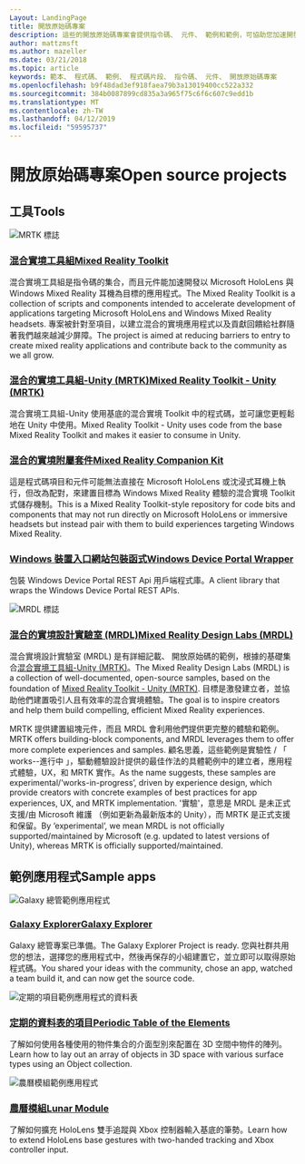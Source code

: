 ```yaml
---
Layout: LandingPage
title: 開放原始碼專案
description: 這些的開放原始碼專案會提供指令碼、 元件、 範例和範例，可協助您加速開發您的混合的實境 Microsoft 內部如何混合的實境開發。
author: mattzmsft
ms.author: mazeller
ms.date: 03/21/2018
ms.topic: article
keywords: 範本、 程式碼、 範例、 程式碼片段、 指令碼、 元件、 開放原始碼專案
ms.openlocfilehash: b9f48dad3ef918faea79b3a13019400cc522a332
ms.sourcegitcommit: 384b0087899cd835a3a965f75c6f6c607c9edd1b
ms.translationtype: MT
ms.contentlocale: zh-TW
ms.lasthandoff: 04/12/2019
ms.locfileid: "59595737"
---
```

# <a name="open-source-projects"></a><span data-ttu-id="25f14-104">開放原始碼專案</span><span class="sxs-lookup"><span data-stu-id="25f14-104">Open source projects</span></span>

## <a name="tools"></a><span data-ttu-id="25f14-105">工具</span><span class="sxs-lookup"><span data-stu-id="25f14-105">Tools</span></span>

![MRTK 標誌](images/MRTK_Logo_Rev.png)

### <a name="mixed-reality-toolkithttpsgithubcommicrosoftholotoolkit"></a>[<span data-ttu-id="25f14-107">混合實境工具組</span><span class="sxs-lookup"><span data-stu-id="25f14-107">Mixed Reality Toolkit</span></span>](https://github.com/microsoft/HoloToolkit)

<span data-ttu-id="25f14-108">混合實境工具組是指令碼的集合，而且元件能加速開發以 Microsoft HoloLens 與 Windows Mixed Reality 耳機為目標的應用程式。</span><span class="sxs-lookup"><span data-stu-id="25f14-108">The Mixed Reality Toolkit is a collection of scripts and components intended to accelerate development of applications targeting Microsoft HoloLens and Windows Mixed Reality headsets.</span></span> <span data-ttu-id="25f14-109">專案被針對至項目，以建立混合的實境應用程式以及貢獻回饋給社群隨著我們越來越減少屏障。</span><span class="sxs-lookup"><span data-stu-id="25f14-109">The project is aimed at reducing barriers to entry to create mixed reality applications and contribute back to the community as we all grow.</span></span> 

### <a name="mixed-reality-toolkit---unity-mrtkhttpsgithubcommicrosoftholotoolkit-unity"></a>[<span data-ttu-id="25f14-110">混合的實境工具組-Unity (MRTK)</span><span class="sxs-lookup"><span data-stu-id="25f14-110">Mixed Reality Toolkit - Unity (MRTK)</span></span>](https://github.com/microsoft/HoloToolkit-Unity)

<span data-ttu-id="25f14-111">混合實境工具組-Unity 使用基底的混合實境 Toolkit 中的程式碼，並可讓您更輕鬆地在 Unity 中使用。</span><span class="sxs-lookup"><span data-stu-id="25f14-111">Mixed Reality Toolkit - Unity uses code from the base Mixed Reality Toolkit and makes it easier to consume in Unity.</span></span> 

### <a name="mixed-reality-companion-kithttpsgithubcommicrosofthololenscompanionkit"></a>[<span data-ttu-id="25f14-112">混合的實境附屬套件</span><span class="sxs-lookup"><span data-stu-id="25f14-112">Mixed Reality Companion Kit</span></span>](https://github.com/Microsoft/HoloLensCompanionKit)

<span data-ttu-id="25f14-113">這是程式碼項目和元件可能無法直接在 Microsoft HoloLens 或沈浸式耳機上執行，但改為配對，來建置目標為 Windows Mixed Reality 體驗的混合實境 Toolkit 式儲存機制。</span><span class="sxs-lookup"><span data-stu-id="25f14-113">This is a Mixed Reality Toolkit-style repository for code bits and components that may not run directly on Microsoft HoloLens or immersive headsets but instead pair with them to build experiences targeting Windows Mixed Reality.</span></span> 

### <a name="windows-device-portal-wrapperhttpsgithubcommicrosoftwindowsdeviceportalwrapper"></a>[<span data-ttu-id="25f14-114">Windows 裝置入口網站包裝函式</span><span class="sxs-lookup"><span data-stu-id="25f14-114">Windows Device Portal Wrapper</span></span>](https://github.com/Microsoft/WindowsDevicePortalWrapper)

<span data-ttu-id="25f14-115">包裝 Windows Device Portal REST Api 用戶端程式庫。</span><span class="sxs-lookup"><span data-stu-id="25f14-115">A client library that wraps the Windows Device Portal REST APIs.</span></span>

![MRDL 標誌](images/MRDL_Logo_Rev.png)

### <a name="mixed-reality-design-labs-mrdlhttpsgithubcommicrosoftmrdesignlabsunity"></a>[<span data-ttu-id="25f14-117">混合的實境設計實驗室 (MRDL)</span><span class="sxs-lookup"><span data-stu-id="25f14-117">Mixed Reality Design Labs (MRDL)</span></span>](https://github.com/Microsoft/MRDesignLabs_Unity)

<span data-ttu-id="25f14-118">混合實境設計實驗室 (MRDL) 是有詳細記載、 開放原始碼的範例，根據的基礎集合[混合實境工具組-Unity (MRTK)](https://github.com/microsoft/HoloToolkit-Unity)。</span><span class="sxs-lookup"><span data-stu-id="25f14-118">The Mixed Reality Design Labs (MRDL) is a collection of well-documented, open-source samples, based on the foundation of [Mixed Reality Toolkit - Unity (MRTK)](https://github.com/microsoft/HoloToolkit-Unity).</span></span> <span data-ttu-id="25f14-119">目標是激發建立者，並協助他們建置吸引人且有效率的混合實境體驗。</span><span class="sxs-lookup"><span data-stu-id="25f14-119">The goal is to inspire creators and help them build compelling, efficient Mixed Reality experiences.</span></span>

<span data-ttu-id="25f14-120">MRTK 提供建置組塊元件，而且 MRDL 會利用他們提供更完整的體驗和範例。</span><span class="sxs-lookup"><span data-stu-id="25f14-120">MRTK offers building-block components, and MRDL leverages them to offer more complete experiences and samples.</span></span> <span data-ttu-id="25f14-121">顧名思義，這些範例是實驗性 / 「 works--進行中 」，驅動體驗設計提供的最佳作法的具體範例中的建立者，應用程式體驗，UX，和 MRTK 實作。</span><span class="sxs-lookup"><span data-stu-id="25f14-121">As the name suggests, these samples are experimental/’works-in-progress’, driven by experience design, which provide creators with concrete examples of best practices for app experiences, UX, and MRTK implementation.</span></span> <span data-ttu-id="25f14-122">'實驗'，意思是 MRDL 是未正式支援/由 Microsoft 維護 （例如更新為最新版本的 Unity），而 MRTK 是正式支援和保留。</span><span class="sxs-lookup"><span data-stu-id="25f14-122">By ‘experimental’, we mean MRDL is not officially supported/maintained by Microsoft (e.g. updated to latest versions of Unity), whereas MRTK is officially supported/maintained.</span></span>


## <a name="sample-apps"></a><span data-ttu-id="25f14-123">範例應用程式</span><span class="sxs-lookup"><span data-stu-id="25f14-123">Sample apps</span></span>

![Galaxy 總管範例應用程式](images/galaxyexplorer-tile.jpg)
### <a name="galaxy-explorergalaxy-explorermd"></a>[<span data-ttu-id="25f14-125">Galaxy Explorer</span><span class="sxs-lookup"><span data-stu-id="25f14-125">Galaxy Explorer</span></span>](galaxy-explorer.md)

<span data-ttu-id="25f14-126">Galaxy 總管專案已準備。</span><span class="sxs-lookup"><span data-stu-id="25f14-126">The Galaxy Explorer Project is ready.</span></span> <span data-ttu-id="25f14-127">您與社群共用您的想法，選擇您的應用程式中，然後再保存的小組建置它，並立即可以取得原始程式碼。</span><span class="sxs-lookup"><span data-stu-id="25f14-127">You shared your ideas with the community, chose an app, watched a team build it, and can now get the source code.</span></span> 

![定期的項目範例應用程式的資料表](images/periodictableofelementsapp-tile.jpg)
### <a name="periodic-table-of-the-elementsperiodic-table-of-the-elementsmd"></a>[<span data-ttu-id="25f14-129">定期的資料表的項目</span><span class="sxs-lookup"><span data-stu-id="25f14-129">Periodic Table of the Elements</span></span>](periodic-table-of-the-elements.md)

<span data-ttu-id="25f14-130">了解如何使用各種使用的物件集合的介面型別來配置在 3D 空間中物件的陣列。</span><span class="sxs-lookup"><span data-stu-id="25f14-130">Learn how to lay out an array of objects in 3D space with various surface types using an Object collection.</span></span>

![農曆模組範例應用程式](images/lunar-module-tile.png)
### <a name="lunar-modulelunar-modulemd"></a>[<span data-ttu-id="25f14-132">農曆模組</span><span class="sxs-lookup"><span data-stu-id="25f14-132">Lunar Module</span></span>](lunar-module.md)

<span data-ttu-id="25f14-133">了解如何擴充 HoloLens 雙手追蹤與 Xbox 控制器輸入基底的筆勢。</span><span class="sxs-lookup"><span data-stu-id="25f14-133">Learn how to extend HoloLens base gestures with two-handed tracking and Xbox controller input.</span></span>




